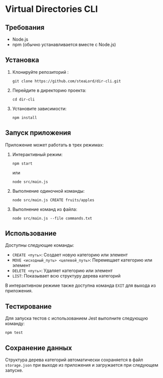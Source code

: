 # Virtual Directories CLI

## Требования

- Node.js
- npm (обычно устанавливается вместе с Node.js)

## Установка

1. Клонируйте репозиторий :

   ```
   git clone https://github.com/steaLord/dir-cli.git
   ```

2. Перейдите в директорию проекта:

   ```
   cd dir-cli
   ```

3. Установите зависимости:

   ```
   npm install
   ```

## Запуск приложения

Приложение может работать в трех режимах:

1. Интерактивный режим:

   ```
   npm start
   ```

   или

   ```
   node src/main.js
   ```

2. Выполнение одиночной команды:

   ```
   node src/main.js CREATE fruits/apples
   ```

3. Выполнение команд из файла:
   ```
   node src/main.js --file commands.txt
   ```

## Использование

Доступны следующие команды:

- `CREATE <путь>`: Создает новую категорию или элемент
- `MOVE <исходный_путь> <целевой_путь>`: Перемещает категорию или элемент
- `DELETE <путь>`: Удаляет категорию или элемент
- `LIST`: Показывает всю структуру дерева категорий

В интерактивном режиме также доступна команда `EXIT` для выхода из приложения.

## Тестирование

Для запуска тестов с использованием Jest выполните следующую команду:

```
npm test
```

## Сохранение данных

Структура дерева категорий автоматически сохраняется в файл `storage.json` при выходе из приложения и загружается при следующем запуске.
